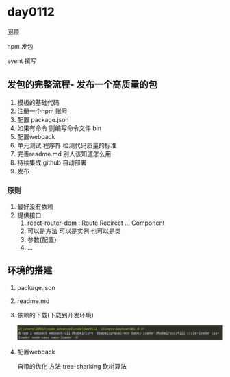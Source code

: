 # day0112

回顾

npm 发包 

event 撰写

## 发包的完整流程- 发布一个高质量的包

1. 模板的基础代码
2. 注册一个npm 账号
3. 配置 package.json
4. 如果有命令 则编写命令文件 bin
5. 配置webpack 
6. 单元测试 程序界 检测代码质量的标准
7. 完善readme.md 别人该知道怎么用
8. 持续集成 github 自动部署
9. 发布

### 原则

1. 最好没有依赖 
2. 提供接口
   1. react-router-dom  : Route  Redirect ...  Component
   2. 可以是方法  可以是实例  也可以是类
   3. 参数{配置}
   4. ...

## 环境的搭建

1. package.json

2. readme.md

3. 依赖的下载(下载到开发环境)

   ![1610416588863](image/1610416588863.png)

4. 配置webpack

   自带的优化  方法 tree-sharking 砍树算法

